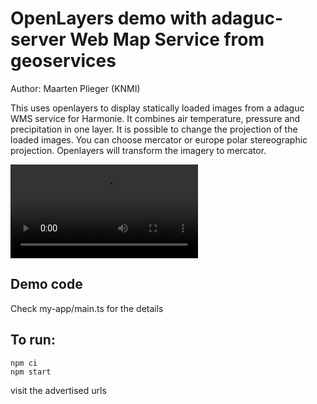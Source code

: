 # OpenLayers demo with adaguc-server Web Map Service from geoservices

Author: Maarten Plieger (KNMI) 

This uses openlayers to display statically loaded images from a adaguc WMS service for Harmonie. It combines air temperature, pressure and precipitation in one layer.
 It is possible to change the projection of the loaded images. You can choose mercator or europe polar stereographic projection. Openlayers will transform the imagery to mercator.


![OpenLayers-and-adaguc-server-WMS](./OpenLayers-and-adaguc-server-WMS.webm)

## Demo code

Check my-app/main.ts for the details

## To run:

```
npm ci
npm start
```

visit the advertised urls

